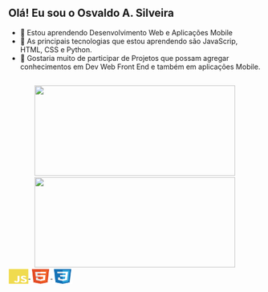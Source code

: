 ## Olá! Eu sou o Osvaldo A. Silveira
- 👀 Estou aprendendo Desenvolvimento Web e Aplicações Mobile
- 🌱 As principais tecnologias que estou aprendendo são JavaScrip, HTML, CSS e Python.
- 💞️ Gostaria muito de participar de Projetos que possam agregar conhecimentos em Dev Web Front End e também em aplicações Mobile.

##

<div align = center>
<a href = "https://github.com/oasosvaldo ">
<img width = "400em" height = "180em" src = "https://github-readme-stats.vercel.app/api?username=oasosvaldo&show_icons=true&theme=dark&include_all_commits=true&count_private=true" />
<img width = "400em" height = "180em" src = "https://github-readme-stats.vercel.app/api/top-langs/?username=oasosvaldo&layout=compact&langs_count=16&theme=dark"/>
</div>
<div margin-left = "200px">
    <img align="center" alt="OsvaldoJS" width="40px" height="30px" src="https://raw.githubusercontent.com/devicons/devicon/master/icons/javascript/javascript-plain.svg" />
    <img align="center" alt="OsvaldoHTML" width="40px" height="30px" src="https://raw.githubusercontent.com/devicons/devicon/master/icons/html5/html5-original.svg" />
    <img align="center" alt="OsvaldoCSS" width="40px" height="30px" src="https://raw.githubusercontent.com/devicons/devicon/master/icons/css3/css3-original.svg" />

</div>